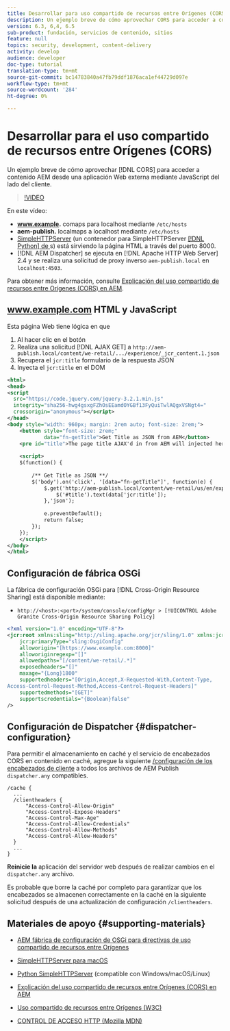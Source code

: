 ```yaml
---
title: Desarrollar para uso compartido de recursos entre Orígenes (CORS) con AEM
description: Un ejemplo breve de cómo aprovechar CORS para acceder a contenido AEM desde una aplicación web externa a través de JavaScript del lado del cliente.
version: 6.3, 6,4, 6.5
sub-product: fundación, servicios de contenido, sitios
feature: null
topics: security, development, content-delivery
activity: develop
audience: developer
doc-type: tutorial
translation-type: tm+mt
source-git-commit: bc14783840a47fb79ddf1876aca1ef44729d097e
workflow-type: tm+mt
source-wordcount: '284'
ht-degree: 0%

---
```



# Desarrollar para el uso compartido de recursos entre Orígenes (CORS)

Un ejemplo breve de cómo aprovechar [!DNL CORS] para acceder a contenido AEM desde una aplicación Web externa mediante JavaScript del lado del cliente.

>[!VIDEO](https://video.tv.adobe.com/v/18837/?quality=12&learn=on)

En este vídeo:

* **www.example.** comaps para localhost mediante  `/etc/hosts`
* **aem-publish.** localmaps a localhost mediante  `/etc/hosts`
* [SimpleHTTPServer](https://itunes.apple.com/us/app/simple-http-server/id441002840?mt=12) (un contenedor para SimpleHTTPServer [[!DNL Python] de ](https://docs.python.org/2/library/simplehttpserver.html)s) está sirviendo la página HTML a través del puerto 8000.
* [!DNL AEM Dispatcher] se ejecuta en  [!DNL Apache HTTP Web Server] 2.4 y se realiza una solicitud de proxy inverso  `aem-publish.local` en  `localhost:4503`.

Para obtener más información, consulte [Explicación del uso compartido de recursos entre Orígenes (CORS) en AEM](./understand-cross-origin-resource-sharing.md).

## www.example.com HTML y JavaScript

Esta página Web tiene lógica en que

1. Al hacer clic en el botón
1. Realiza una solicitud [!DNL AJAX GET] a `http://aem-publish.local/content/we-retail/.../experience/_jcr_content.1.json`
1. Recupera el `jcr:title` formulario de la respuesta JSON
1. Inyecta el `jcr:title` en el DOM

```xml
<html>
<head>
<script
  src="https://code.jquery.com/jquery-3.2.1.min.js"
  integrity="sha256-hwg4gsxgFZhOsEEamdOYGBf13FyQuiTwlAQgxVSNgt4="
  crossorigin="anonymous"></script>   
</head>
<body style="width: 960px; margin: 2rem auto; font-size: 2rem;">
    <button style="font-size: 2rem;"
            data="fn-getTitle">Get Title as JSON from AEM</button>
    <pre id="title">The page title AJAX'd in from AEM will injected here</pre>
    
    <script>
    $(function() { 
        
        /** Get Title as JSON **/
        $('body').on('click', '[data="fn-getTitle"]', function(e) { 
            $.get('http://aem-publish.local/content/we-retail/us/en/experience/_jcr_content.1.json', function(data) {
                $('#title').text(data['jcr:title']);
            },'json');
            
            e.preventDefault();
            return false;
        });
    });
    </script>
</body>
</html>
```

## Configuración de fábrica OSGi

La fábrica de configuración OSGi para [!DNL Cross-Origin Resource Sharing] está disponible mediante:

* `http://<host>:<port>/system/console/configMgr > [!UICONTROL Adobe Granite Cross-Origin Resource Sharing Policy]`

```xml
<?xml version="1.0" encoding="UTF-8"?>
<jcr:root xmlns:sling="http://sling.apache.org/jcr/sling/1.0" xmlns:jcr="http://www.jcp.org/jcr/1.0"
    jcr:primaryType="sling:OsgiConfig"
    alloworigin="[https://www.example.com:8000]"
    alloworiginregexp="[]"
    allowedpaths="[/content/we-retail/.*]"
    exposedheaders="[]"
    maxage="{Long}1800"
    supportedheaders="[Origin,Accept,X-Requested-With,Content-Type,
Access-Control-Request-Method,Access-Control-Request-Headers]"
    supportedmethods="[GET]"
    supportscredentials="{Boolean}false"
/>
```

## Configuración de Dispatcher {#dispatcher-configuration}

Para permitir el almacenamiento en caché y el servicio de encabezados CORS en contenido en caché, agregue la siguiente [/configuración de los encabezados de cliente](https://experienceleague.adobe.com/docs/experience-manager-dispatcher/using/configuring/dispatcher-configuration.html?lang=en#specifying-the-http-headers-to-pass-through-clientheaders) a todos los archivos de AEM Publish `dispatcher.any` compatibles.

```
/cache { 
  ...
  /clientheaders {
      "Access-Control-Allow-Origin"
      "Access-Control-Expose-Headers"
      "Access-Control-Max-Age"
      "Access-Control-Allow-Credentials"
      "Access-Control-Allow-Methods"
      "Access-Control-Allow-Headers"
  }
  ...
}
```

**Reinicie la** aplicación del servidor web después de realizar cambios en el  `dispatcher.any` archivo.

Es probable que borre la caché por completo para garantizar que los encabezados se almacenen correctamente en la caché en la siguiente solicitud después de una actualización de configuración `/clientheaders`.

## Materiales de apoyo {#supporting-materials}

* [AEM fábrica de configuración de OSGi para directivas de uso compartido de recursos entre Orígenes](http://localhost:4502/system/console/configMgr/com.adobe.granite.cors.impl.CORSPolicyImpl)
* [SimpleHTTPServer para macOS](https://itunes.apple.com/us/app/simple-http-server/id441002840?mt=12)
* [Python SimpleHTTPServer](https://docs.python.org/2/library/simplehttpserver.html) (compatible con Windows/macOS/Linux)

* [Explicación del uso compartido de recursos entre Orígenes (CORS) en AEM](./understand-cross-origin-resource-sharing.md)
* [Uso compartido de recursos entre Orígenes (W3C)](https://www.w3.org/TR/cors/)
* [CONTROL DE ACCESO HTTP (Mozilla MDN)](https://developer.mozilla.org/en-US/docs/Web/HTTP/Access_control_CORS)

